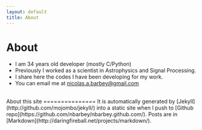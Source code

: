 ```yaml
---
layout: default
title: About
---
```


About
========

* I am 34 years old developer (mostly C/Python)
* Previously I worked as a scientist in Astrophysics and Signal Processing.
* I share here the codes I have been developing for my work.
* You can email me at <a href="mailto:nicolas.a.barbey@gmail.com">nicolas.a.barbey@gmail.com</a>   
   
<br />
About this site
===============
It is automatically generated by
[Jekyll](http://github.com/mojombo/jekyll/) into a static site when
I push to
[Github repo](https://github.com/nbarbey/nbarbey.github.com/). Posts
are in [Markdown](http://daringfireball.net/projects/markdown/).
<br />  
